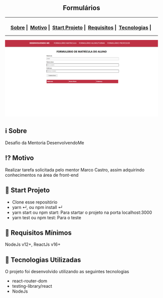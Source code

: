<h2 align="center">Formulários</h2>

___




<h3 align="center">
  <a href="#information_source-sobre">Sobre</a>&nbsp;|&nbsp;
  <a href="#interrobang-motivo">Motivo</a>&nbsp;|&nbsp;
  <a href="#link-start-projeto">Start Projeto</a>&nbsp;|&nbsp;
  <a href="#seedling-requisitos-mínimos">Requisitos</a>&nbsp;|&nbsp;
  <a href="#rocket-tecnologias-utilizadas">Tecnologias</a>&nbsp;|&nbsp;
  
</h3>

___

<img src="https://raw.githubusercontent.com/eemr3/imagens/master/React-App%20(1).png" width="1200">

## :information_source: Sobre

Desafio da Mentoria DesenvolvendoMe

## :interrobang: Motivo

Realizar tarefa solicitada pelo mentor Marco Castro, assim adquirindo conhecimentos na área de front-end

## :link: Start Projeto 

- Clone esse repositório
- yarn ↵, ou npm install ↵
- yarn start ou npm start: Para startar o projeto na porta localhost:3000
- yarn test ou npm test: Para o teste


## :seedling: Requisitos Mínimos

NodeJs v12+, ReactJs v16+

## :rocket: Tecnologias Utilizadas 

O projeto foi desenvolvido utilizando as seguintes tecnologias

- react-router-dom
- testing-library/react
- NodeJs

